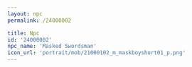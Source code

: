 ```yaml
---
layout: npc
permalink: /24000002

title: Npc
id: '24000002'
npc_name: 'Masked Swordsman'
icon_url: 'portrait/mob/21000102_m_maskboyshort01_p.png'
---
```

